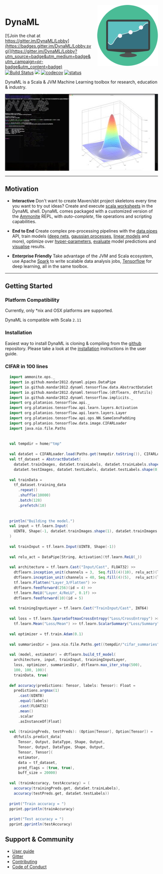<img align="right" src="docs/images/dynaml_logo3_small.png" height="200px" style="padding-left: 20px; z-index: 999" alt="DynaML Logo"/> 

# DynaML


[![Join the chat at https://gitter.im/DynaML/Lobby](https://badges.gitter.im/DynaML/Lobby.svg)](https://gitter.im/DynaML/Lobby?utm_source=badge&utm_medium=badge&utm_campaign=pr-badge&utm_content=badge) [![Build Status](https://travis-ci.org/transcendent-ai-labs/DynaML.svg?branch=master)](https://travis-ci.org/transcendent-ai-labs/DynaML) [![](https://jitpack.io/v/transcendent-ai-labs/DynaML.svg)](https://jitpack.io/#transcendent-ai-labs/DynaML)
[![codecov](https://codecov.io/gh/transcendent-ai-labs/DynaML/branch/master/graph/badge.svg)](https://codecov.io/gh/transcendent-ai-labs/DynaML)
[![status](http://joss.theoj.org/papers/a561bdd3e960c5b0718c67c3f73c6f3b/status.svg)](http://joss.theoj.org/papers/a561bdd3e960c5b0718c67c3f73c6f3b)

DynaML is a Scala & JVM Machine Learning toolbox for research, education & industry.


![3dplot](docs/images/plot3dsmall.jpeg)


------------------

## Motivation


 - __Interactive__ Don't want to create Maven/sbt project skeletons
 every time you want to try out ideas? Create and execute [scala worksheets](scripts/randomvariables.sc) 
 in the DynaML shell. DynaML comes packaged with a customized version of the [Ammonite](http://ammonite.io) REPL, 
 with *auto-complete*, file operations and scripting capabilities.  
 
 - __End to End__ Create complex pre-processing pipelines with the [data pipes](https://transcendent-ai-labs.github.io/DynaML/pipes/pipes/) API, 
 train models ([deep nets](scripts/cifar.sc), [gaussian processes](https://transcendent-ai-labs.github.io/DynaML/core/core_gp/), 
 [linear models](https://transcendent-ai-labs.github.io/DynaML/core/core_glm/) and more), 
 optimize over [hyper-parameters](https://transcendent-ai-labs.github.io/DynaML/core/core_opt_global/), 
 [evaluate](https://transcendent-ai-labs.github.io/DynaML/core/core_model_evaluation/) model predictions and 
 [visualise](https://transcendent-ai-labs.github.io/DynaML/core/core_graphics/) results.
 
 - __Enterprise Friendly__ Take advantage of the JVM and Scala ecosystem, use Apache [Spark](https://spark.apache.org) 
 to write scalable data analysis jobs, [Tensorflow](http://tensorflow.org) for deep learning, all in the same toolbox.

------------------

## Getting Started

### Platform Compatibility

Currently, only *nix and OSX platforms are supported.

DynaML is compatible with Scala `2.11`

### Installation

Easiest way to install DynaML is cloning & compiling from the [github](/) repository. Please take a look at 
the [installation](https://transcendent-ai-labs.github.io/DynaML/installation/installation/) instructions in the 
user guide.

### CIFAR in 100 lines

```scala
  import ammonite.ops._
  import io.github.mandar2812.dynaml.pipes.DataPipe
  import io.github.mandar2812.dynaml.tensorflow.data.AbstractDataSet
  import io.github.mandar2812.dynaml.tensorflow.{dtflearn, dtfutils}
  import io.github.mandar2812.dynaml.tensorflow.implicits._
  import org.platanios.tensorflow.api._
  import org.platanios.tensorflow.api.learn.layers.Activation
  import org.platanios.tensorflow.api.learn.layers.Layer
  import org.platanios.tensorflow.api.ops.NN.SameConvPadding
  import org.platanios.tensorflow.data.image.CIFARLoader
  import java.nio.file.Paths


  val tempdir = home/"tmp"

  val dataSet = CIFARLoader.load(Paths.get(tempdir.toString()), CIFARLoader.CIFAR_10)
  val tf_dataset = AbstractDataSet(
    dataSet.trainImages, dataSet.trainLabels, dataSet.trainLabels.shape(0),
    dataSet.testImages, dataSet.testLabels, dataSet.testLabels.shape(0))

  val trainData =
    tf_dataset.training_data
      .repeat()
      .shuffle(10000)
      .batch(128)
      .prefetch(10)


  println("Building the model.")
  val input = tf.learn.Input(
    UINT8, Shape(-1, dataSet.trainImages.shape(1), dataSet.trainImages.shape(2), dataSet.trainImages.shape(3))
  )

  val trainInput = tf.learn.Input(UINT8, Shape(-1))

  val relu_act = DataPipe[String, Activation](tf.learn.ReLU(_))

  val architecture = tf.learn.Cast("Input/Cast", FLOAT32) >>
    dtflearn.inception_unit(channels = 3,  Seq.fill(4)(10), relu_act)(layer_index = 1) >>
    dtflearn.inception_unit(channels = 40, Seq.fill(4)(5),  relu_act)(layer_index = 2) >>
    tf.learn.Flatten("Layer_3/Flatten") >>
    dtflearn.feedforward(256)(id = 4) >>
    tf.learn.ReLU("Layer_4/ReLU", 0.1f) >>
    dtflearn.feedforward(10)(id = 5)

  val trainingInputLayer = tf.learn.Cast("TrainInput/Cast", INT64)

  val loss = tf.learn.SparseSoftmaxCrossEntropy("Loss/CrossEntropy") >>
    tf.learn.Mean("Loss/Mean") >> tf.learn.ScalarSummary("Loss/Summary", "Loss")

  val optimizer = tf.train.Adam(0.1)

  val summariesDir = java.nio.file.Paths.get((tempdir/"cifar_summaries").toString())

  val (model, estimator) = dtflearn.build_tf_model(
    architecture, input, trainInput, trainingInputLayer,
    loss, optimizer, summariesDir, dtflearn.max_iter_stop(500),
    100, 100, 100)(
    trainData, true)

  def accuracy(predictions: Tensor, labels: Tensor): Float =
    predictions.argmax(1)
      .cast(UINT8)
      .equal(labels)
      .cast(FLOAT32)
      .mean()
      .scalar
      .asInstanceOf[Float]

  val (trainingPreds, testPreds): (Option[Tensor], Option[Tensor]) =
    dtfutils.predict_data[
      Tensor, Output, DataType, Shape, Output,
      Tensor, Output, DataType, Shape, Output,
      Tensor, Tensor](
      estimator,
      data = tf_dataset,
      pred_flags = (true, true),
      buff_size = 20000)

  val (trainAccuracy, testAccuracy) = (
    accuracy(trainingPreds.get, dataSet.trainLabels),
    accuracy(testPreds.get, dataSet.testLabels))

  print("Train accuracy = ")
  pprint.pprintln(trainAccuracy)

  print("Test accuracy = ")
  pprint.pprintln(testAccuracy)
```

## Support & Community

 - [User guide](https://transcendent-ai-labs.github.io/DynaML/)
 - [Gitter](https://gitter.im/DynaML/Lobby?utm_source=badge&utm_medium=badge&utm_campaign=pr-badge&utm_content=badge)
 - [Contributing](https://github.com/transcendent-ai-labs/DynaML/blob/master/CONTRIBUTING.md)
 - [Code of Conduct](https://github.com/transcendent-ai-labs/DynaML/blob/master/CODE_OF_CONDUCT.md)
